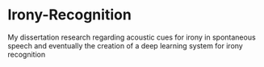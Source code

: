 # Irony-Recognition
My dissertation research regarding acoustic cues for irony in spontaneous speech and eventually the creation of a deep learning system for irony recognition

